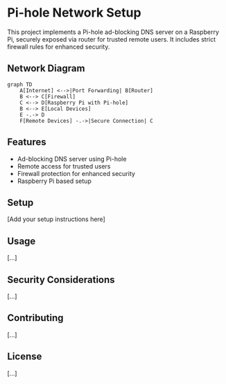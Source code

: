 # Pi-hole Network Setup

This project implements a Pi-hole ad-blocking DNS server on a Raspberry Pi, securely exposed via router for trusted remote users. It includes strict firewall rules for enhanced security.

## Network Diagram

```mermaid
graph TD
    A[Internet] <-->|Port Forwarding| B[Router]
    B <--> C[Firewall]
    C <--> D[Raspberry Pi with Pi-hole]
    B <--> E[Local Devices]
    E -.-> D
    F[Remote Devices] -.->|Secure Connection| C
```

## Features

- Ad-blocking DNS server using Pi-hole
- Remote access for trusted users
- Firewall protection for enhanced security
- Raspberry Pi based setup

## Setup

[Add your setup instructions here]

## Usage

[...]

## Security Considerations

[...]

## Contributing

[...]

## License

[...]
